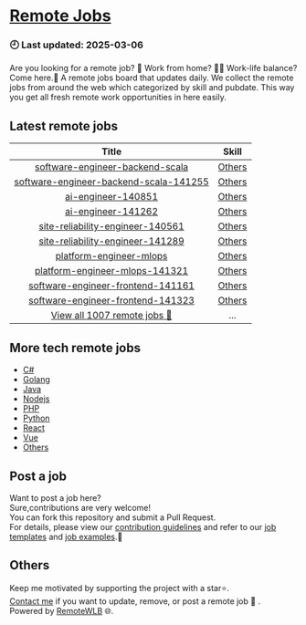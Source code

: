 # [Remote Jobs](https://github.com/RemoteWLB/remote-jobs)  
### 🕘 Last updated: 2025-03-06  
Are you looking for a remote job? 💼 Work from home? 👩‍💻 Work-life balance?  
Come here.🎁 A remote jobs board that updates daily. We collect the remote jobs from around the web which categorized by skill and pubdate. This way you get all fresh remote work opportunities in here easily.  
  
## Latest remote jobs  
| Title | Skill |  
|:-----:|:-----:|  
| [software-engineer-backend-scala](https://github.com/RemoteWLB/remote-jobs/tree/main/jobs/Others/2025-03/software-engineer-backend-scala) | [Others](https://github.com/RemoteWLB/remote-jobs/tree/main/jobs/Others/) |  
| [software-engineer-backend-scala-141255](https://github.com/RemoteWLB/remote-jobs/tree/main/jobs/Others/2025-03/software-engineer-backend-scala-141255) | [Others](https://github.com/RemoteWLB/remote-jobs/tree/main/jobs/Others/) |  
| [ai-engineer-140851](https://github.com/RemoteWLB/remote-jobs/tree/main/jobs/Others/2025-03/ai-engineer-140851) | [Others](https://github.com/RemoteWLB/remote-jobs/tree/main/jobs/Others/) |  
| [ai-engineer-141262](https://github.com/RemoteWLB/remote-jobs/tree/main/jobs/Others/2025-03/ai-engineer-141262) | [Others](https://github.com/RemoteWLB/remote-jobs/tree/main/jobs/Others/) |  
| [site-reliability-engineer-140561](https://github.com/RemoteWLB/remote-jobs/tree/main/jobs/Others/2025-03/site-reliability-engineer-140561) | [Others](https://github.com/RemoteWLB/remote-jobs/tree/main/jobs/Others/) |  
| [site-reliability-engineer-141289](https://github.com/RemoteWLB/remote-jobs/tree/main/jobs/Others/2025-03/site-reliability-engineer-141289) | [Others](https://github.com/RemoteWLB/remote-jobs/tree/main/jobs/Others/) |  
| [platform-engineer-mlops](https://github.com/RemoteWLB/remote-jobs/tree/main/jobs/Others/2025-03/platform-engineer-mlops) | [Others](https://github.com/RemoteWLB/remote-jobs/tree/main/jobs/Others/) |  
| [platform-engineer-mlops-141321](https://github.com/RemoteWLB/remote-jobs/tree/main/jobs/Others/2025-03/platform-engineer-mlops-141321) | [Others](https://github.com/RemoteWLB/remote-jobs/tree/main/jobs/Others/) |  
| [software-engineer-frontend-141161](https://github.com/RemoteWLB/remote-jobs/tree/main/jobs/Others/2025-03/software-engineer-frontend-141161) | [Others](https://github.com/RemoteWLB/remote-jobs/tree/main/jobs/Others/) |  
| [software-engineer-frontend-141323](https://github.com/RemoteWLB/remote-jobs/tree/main/jobs/Others/2025-03/software-engineer-frontend-141323) | [Others](https://github.com/RemoteWLB/remote-jobs/tree/main/jobs/Others/) |  
| [View all 1007 remote jobs 👋](https://github.com/RemoteWLB/remote-jobs/tree/main/jobs) | ... |  
## More tech remote jobs  
* [C#](https://github.com/RemoteWLB/remote-jobs/tree/main/jobs/C%23)  
* [Golang](https://github.com/RemoteWLB/remote-jobs/tree/main/jobs/Golang)   
* [Java](https://github.com/RemoteWLB/remote-jobs/tree/main/jobs/Java)   
* [Nodejs](https://github.com/RemoteWLB/remote-jobs/tree/main/jobs/Nodejs)   
* [PHP](https://github.com/RemoteWLB/remote-jobs/tree/main/jobs/PHP)   
* [Python](https://github.com/RemoteWLB/remote-jobs/tree/main/jobs/Python)   
* [React](https://github.com/RemoteWLB/remote-jobs/tree/main/jobs/React)   
* [Vue](https://github.com/RemoteWLB/remote-jobs/tree/main/jobs/Vue)   
* [Others](https://github.com/RemoteWLB/remote-jobs/tree/main/jobs/Others)  
## Post a job  
Want to post a job here?  
Sure,contributions are very welcome!  
You can fork this repository and submit a Pull Request.  
For details, please view our [contribution guidelines](https://github.com/RemoteWLB/remote-jobs/tree/main/.github/contributing.md) and refer to our [job templates](https://github.com/RemoteWLB/remote-jobs/tree/main/.github/jobs_template.md) and [job examples](https://github.com/RemoteWLB/remote-jobs/tree/main/.github/jobs_example.md).🤝  
## Others  
Keep me motivated by supporting the project with a star⭐.  
[Contact me](https://remotewlb.com/about) if you want to update, remove, or post a remote job 💼 .  
Powered by [RemoteWLB](https://remotewlb.com) 🌐.

